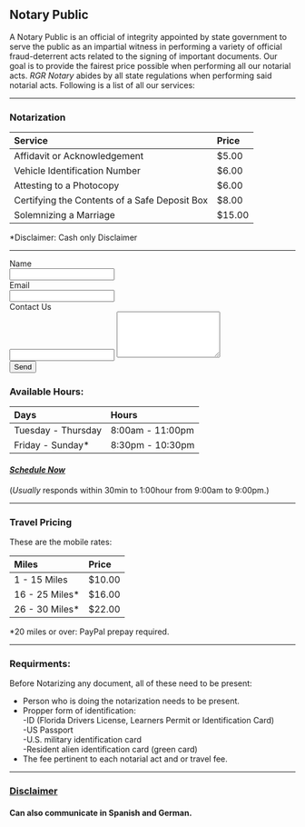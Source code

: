 ## [](#header-1)Notary Public
 
A Notary Public is an official of integrity appointed by state government to serve the public as an impartial witness in performing a variety of official fraud-deterrent acts related to the signing of important documents. Our goal is to provide the fairest price possible when performing all our notarial acts.  _RGR Notary_ abides by all state regulations when performing said notarial acts. Following is a list of all our services: 

*****

### [](#header-6)Notarization

| Service                                       | Price  | 
|:----------------------------------------------|:-------|
| Affidavit or Acknowledgement                  | $5.00  |
| Vehicle Identification Number                 | $6.00  |
| Attesting to a Photocopy                      | $6.00  |
| Certifying the Contents of a Safe Deposit Box | $8.00  |
| Solemnizing a Marriage                        | $15.00 |

*Disclaimer: Cash only Disclaimer 

*****

<form action="https://formspree.io/rgr.notary@gmail.com"
      method="POST">
 Name<br />
 <input type="text" name="name"><br />
 Email<br />
 <input type="email" name="_replyto"><br />
 Contact Us<br />
 <input type="textarea" name="scheduling">
 <textarea rows="5" name="scheduling"></textarea>
 <br /><input type="submit" value="Send">
</form> 

### [](#header-6)Available Hours: 

| Days               | Hours            |
|:-------------------|:-----------------|
| Tuesday - Thursday | 8:00am - 11:00pm |
| Friday - Sunday*   | 8:30pm - 10:30pm |

#### [_Schedule Now_](emailscript.html) 
(_Usually_ responds within 30min to 1:00hour from 9:00am to 9:00pm.)

*****

### [](#header-6)Travel Pricing

These are the mobile rates: 

| Miles             | Price       |
|:------------------|:------------|
| 1  - 15 Miles     | $10.00      |
| 16 - 25 Miles*    | $16.00      |
| 26 - 30 Miles*    | $22.00      |

*20 miles or over: PayPal prepay required. 

*****


### [](#header-4)Requirments: 

Before Notarizing any document, all of these need to be present: 

*   Person who is doing the notarization needs to be present. 
*   Propper form of identification:<br />
      -ID (Florida Drivers License, Learners Permit or Identification Card)<br /> 
      -US Passport <br />
      -U.S. military identification card <br />
      -Resident alien identification card (green card) <br />
*   The fee pertinent to each notarial act and or travel fee. 

* * * 

### [Disclaimer](another-page)

#### [](#header-8)Can also communicate in Spanish and German.


